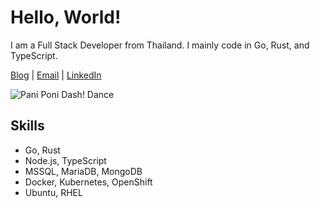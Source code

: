 # Hello, World!

I am a Full Stack Developer from Thailand. I mainly code in Go, Rust, and TypeScript. 

[Blog](https://nomkhonwaan.com) | [Email](mailto:me@nomkhonwaan.com) | [LinkedIn](https://www.linkedin.com/in/nomkhonwaan/)

![Pani Poni Dash! Dance](https://user-images.githubusercontent.com/303589/202332691-f71320b1-3f1d-4a51-8ad2-277dfa24d64d.gif)

## Skills

- Go, Rust
- Node.js, TypeScript
- MSSQL, MariaDB, MongoDB
- Docker, Kubernetes, OpenShift
- Ubuntu, RHEL
